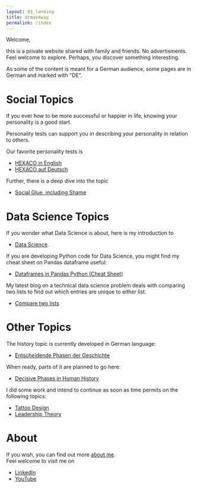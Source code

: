 ```yaml
---
layout: 01_landing
title: drmaseway
permalink: /index
---
```


Welcome, 

this is a private website shared with family and friends. No advertisments.<br>
Feel welcome to explore. Perhaps, you discover something interesting.

As some of the content is meant for a German audience, some pages are in German and marked with "DE". 


# Social Topics 

If you ever how to be more successful or happier in life, knowing your personality is a good start.

Personality tests can support you in describing your personality in relation to others. 

Our favorite personality tests is 

- [HEXACO in English](HEXACO) 
- [HEXACO auf Deutsch](HEXACO_DE)

Further, there is a deep dive into the topic
- [Social Glue, including Shame](SocialGlue)


# Data Science Topics 

If you wonder what Data Science is about, here is my introduction to 

- [Data Science](https://mase69.github.io/dssb/).

If you are developing Python code for Data Science, you might find my cheat sheet on Pandas dataframe useful:

- [Dataframes in Pandas Python (Cheat Sheet)](https://mase69.github.io/dssb/pandas)


My latest blog on a technical data science problem deals with comparing two lists to find out which entries are unique to either list. 
- [Compare two lists](comparetwolists)


# Other Topics

The history topic is currently developed in German language:
- [Entscheidende Phasen der Geschichte](history_de) 

When ready, parts of it are planned to go here:
- [Decisive Phases in Human History](history) 


I did some work and intend to continue as soon as time permits on the following topics:

- [Tattoo Design](https://mase69.github.io/tatmars/)
- [Leadership Theory](https://mase69.github.io/lestmars/)


# About 

If you wish, you can find out more [about me](aboutme). <br>
Feel welcome to visit me on 
- [LinkedIn](https://www.linkedin.com/in/drmarcussemling/)
- [YouTube](https://www.youtube.com/channel/UCGFxaMjKtaOumxiB8GSgXbQ)



